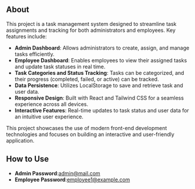 ## About

This project is a task management system designed to streamline task assignments and tracking for both administrators and employees. Key features include:

- **Admin Dashboard**: Allows administrators to create, assign, and manage tasks efficiently.
- **Employee Dashboard**: Enables employees to view their assigned tasks and update task statuses in real time.
- **Task Categories and Status Tracking**: Tasks can be categorized, and their progress (completed, failed, or active) can be tracked.
- **Data Persistence**: Utilizes LocalStorage to save and retrieve task and user data.
- **Responsive Design**: Built with React and Tailwind CSS for a seamless experience across all devices.
- **Interactive Features**: Real-time updates to task status and user data for an intuitive user experience.

This project showcases the use of modern front-end development technologies and focuses on building an interactive and user-friendly application.

## How to Use
- **Admin Password**:admin@mail.com
- **Employee Password**:employee1@example.com
